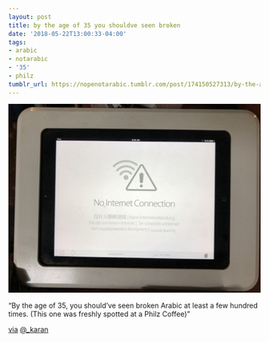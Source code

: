 ```yaml
---
layout: post
title: by the age of 35 you shouldve seen broken
date: '2018-05-22T13:00:33-04:00'
tags:
- arabic
- notarabic
- '35'
- philz
tumblr_url: https://nopenotarabic.tumblr.com/post/174150527313/by-the-age-of-35-you-shouldve-seen-broken
---
```

 ![](/tumblr_files/tumblr_p9538x2sLe1tz29g7o1_1280.jpg)  

“By the age of 35, you should’ve seen broken Arabic at least a few hundred times. (This one was freshly spotted at a Philz Coffee)”

[via](https://twitter.com/_karan/status/998958058356195329) [@\_karan](https://twitter.com/_karan)

